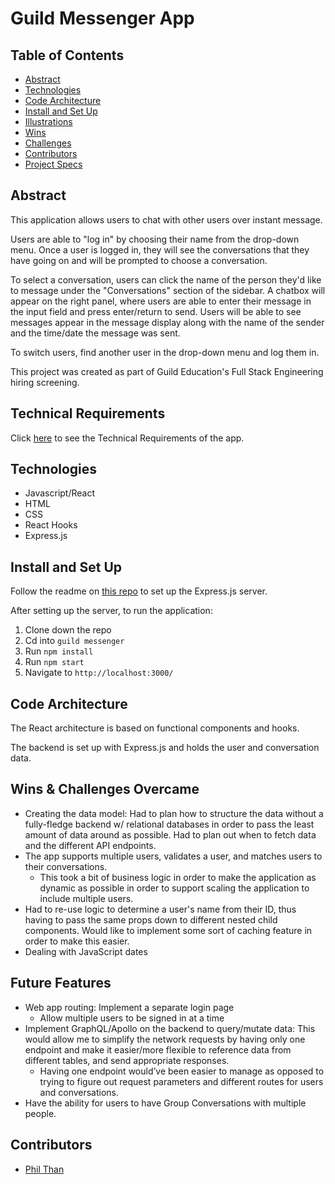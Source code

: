 # Guild Messenger App

## Table of Contents

- [Abstract](#Abstract)
- [Technologies](#Technologies)
- [Code Architecture](#Code-Architecture)
- [Install and Set Up](#Install-and-Set-Up)
- [Illustrations](#Illustrations)
- [Wins](#Wins)
- [Challenges](#Challenges)
- [Contributors](#Contributors)
- [Project Specs](#Project-Specs)

## Abstract

This application allows users to chat with other users over instant message.  

Users are able to "log in" by choosing their name from the drop-down menu.  Once a user is logged in, they will see the conversations that they have going on and will be prompted to choose a conversation.  

To select a conversation, users can click the name of the person they'd like to message under the "Conversations" section of the sidebar.  A chatbox will appear on the right panel, where users are able to enter their message in the input field and press enter/return to send.  Users will be able to see messages appear in the message display along with the name of the sender and the time/date the message was sent.

To switch users, find another user in the drop-down menu and log them in.

This project was created as part of Guild Education's Full Stack Engineering hiring screening.


## Technical Requirements
Click [here](https://docs.google.com/document/d/1ZwIFJUxDwg7etxBgsBYraXdjaQUo_9Z0FGnzGE0EUX4/edit?usp=sharing) to see the Technical Requirements of the app.

## Technologies
- Javascript/React
- HTML
- CSS
- React Hooks
- Express.js

## Install and Set Up

Follow the readme on [this repo](https://github.com/pthan1/guild_messenger_server) to set up the Express.js server.

After setting up the server, to run the application:

1. Clone down the repo
2. Cd into `guild messenger`
3. Run `npm install`
4. Run `npm start`
5. Navigate to `http://localhost:3000/`

## Code Architecture

The React architecture is based on functional components and hooks.  

The backend is set up with Express.js and holds the user and conversation data.

## Wins & Challenges Overcame

- Creating the data model: Had to plan how to structure the data without a fully-fledge backend w/ relational databases in order to pass the least amount of data around as possible.  Had to plan out when to fetch data and the different API endpoints.
- The app supports multiple users, validates a user, and matches users to their conversations.  
  - This took a bit of business logic in order to make the application as dynamic as possible in order to support scaling the application to include multiple users. 
- Had to re-use logic to determine a user's name from their ID, thus having to pass the same props down to different nested child components.  Would like to implement some sort of caching feature in order to make this easier.
- Dealing with JavaScript dates

## Future Features
- Web app routing: Implement a separate login page
  - Allow multiple users to be signed in at a time
- Implement GraphQL/Apollo on the backend to query/mutate data: This would allow me to simplify the network requests by having only one endpoint and make it easier/more flexible to reference data from different tables, and send appropriate responses.
  - Having one endpoint would’ve been easier to manage as opposed to trying to figure out request parameters and different routes for users and conversations.
- Have the ability for users to have Group Conversations with multiple people.

## Contributors
- [Phil Than](https://github.com/pthan1)

